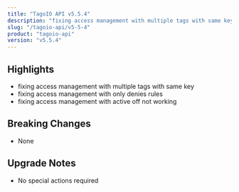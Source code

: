 ```yaml
---
title: "TagoIO API v5.5.4"
description: "fixing access management with multiple tags with same key"
slug: "/tagoio-api/v5-5-4"
product: "tagoio-api"
version: "v5.5.4"
---
```


## Highlights

- fixing access management with multiple tags with same key
- fixing access management with only denies rules
- fixing access management with active off not working

## Breaking Changes

- None

## Upgrade Notes

- No special actions required
